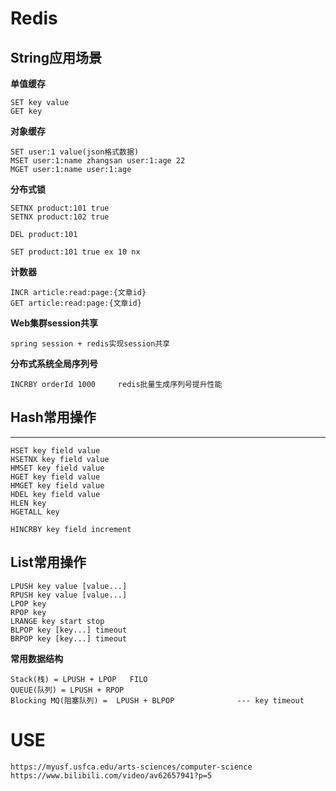 # Redis

## String应用场景

**单值缓存**
```
SET key value
GET key

```

**对象缓存**
```
SET user:1 value(json格式数据)
MSET user:1:name zhangsan user:1:age 22
MGET user:1:name user:1:age
```

**分布式锁**
```
SETNX product:101 true
SETNX product:102 true

DEL product:101

SET product:101 true ex 10 nx
```

**计数器**
```
INCR article:read:page:{文章id}
GET article:read:page:{文章id}
```

**Web集群session共享**
```
spring session + redis实现session共享
```

**分布式系统全局序列号**
```
INCRBY orderId 1000     redis批量生成序列号提升性能
```

## Hash常用操作
****
```
HSET key field value
HSETNX key field value
HMSET key field value
HGET key field value
HMGET key field value
HDEL key field value
HLEN key
HGETALL key

HINCRBY key field increment
```

## List常用操作
```
LPUSH key value [value...]
RPUSH key value [value...]
LPOP key
RPOP key
LRANGE key start stop
BLPOP key [key...] timeout
BRPOP key [key...] timeout

```
**常用数据结构**
```
Stack(栈) = LPUSH + LPOP   FILO
QUEUE(队列) = LPUSH + RPOP
Blocking MQ(阻塞队列) =  LPUSH + BLPOP              --- key timeout

```

## 

# USE
```
https://myusf.usfca.edu/arts-sciences/computer-science
https://www.bilibili.com/video/av62657941?p=5
```